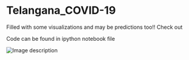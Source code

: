 # Telangana_COVID-19
Filled with some visualizations and may be predictions too!! Check out

Code can be found in ipython notebook file

![Image description](Telangana_COVID-19/Saved/Bubbleplot.png)
